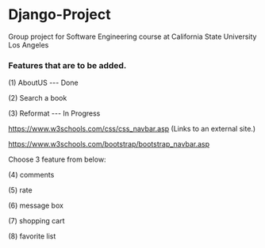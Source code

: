 # Django-Project
Group project for Software Engineering course at California State University Los Angeles

### Features that are to be added.
(1) AboutUS --- Done

(2) Search a book

(3) Reformat --- In Progress

https://www.w3schools.com/css/css_navbar.asp (Links to an external site.)

https://www.w3schools.com/bootstrap/bootstrap_navbar.asp

 

Choose 3 feature from below:

(4) comments

(5) rate

(6) message box

(7) shopping cart

(8) favorite list
